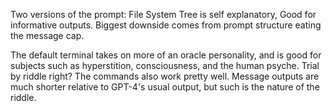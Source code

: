 Two versions of the prompt:
File System Tree is self explanatory, Good for informative outputs. Biggest downside
comes from prompt structure eating the message cap.

The default terminal takes on more of an oracle personality, and is good for 
subjects such as hyperstition, consciousness, and the human psyche. Trial by riddle
right? The commands also work pretty well. Message outputs are much shorter relative to GPT-4's
usual output, but such is the nature of the riddle. 
